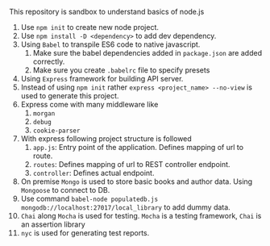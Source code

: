 This repository is sandbox to understand basics of node.js 

1. Use `npm init` to create new node project.
2. Use `npm install -D <dependency>` to add dev dependency.
3. Using `Babel` to transpile ES6 code to native javascript.
    1. Make sure the babel dependencies added in `package.json` are added correctly.
    2. Make sure you create `.babelrc` file to specify presets
4. Using `Express` framework for building API server.
5. Instead of using `npm init` rather `express <project_name> --no-view` is used to generate 
   this project.
6. Express come with many middleware like
    1. `morgan`
    2. `debug`
    3. `cookie-parser`
7. With express following project structure is followed
    1. `app.js`: Entry point of the application. Defines mapping of url to route.
    2. `routes`: Defines mapping of url to REST controller endpoint.
    3. `controller`: Defines actual endpoint.
8. On premise `Mongo` is used to store basic books and author data. Using `Mongoose` to connect
   to DB. 
9. Use command `babel-node populatedb.js mongodb://localhost:27017/local_library` to add dummy data.   
10. `Chai` along `Mocha` is used for testing. `Mocha` is a testing framework, `Chai` is an assertion library
11. `nyc` is used for generating test reports.    
